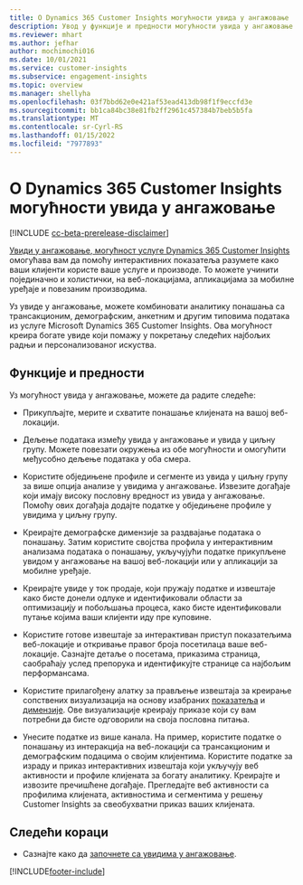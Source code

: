 ```yaml
---
title: О Dynamics 365 Customer Insights могућности увида у ангажовање
description: Увод у функције и предности могућности увида у ангажовање.
ms.reviewer: mhart
ms.author: jefhar
author: mochimochi016
ms.date: 10/01/2021
ms.service: customer-insights
ms.subservice: engagement-insights
ms.topic: overview
ms.manager: shellyha
ms.openlocfilehash: 03f7bbd62e0e421af53ead413db98f1f9eccfd3e
ms.sourcegitcommit: bb1ca84bc38e81fb2ff2961c457384b7beb5b5fa
ms.translationtype: MT
ms.contentlocale: sr-Cyrl-RS
ms.lasthandoff: 01/15/2022
ms.locfileid: "7977893"
---
```

# <a name="about-dynamics-365-customer-insights-engagement-insights-capability"></a>О Dynamics 365 Customer Insights могућности увида у ангажовање 

[!INCLUDE [cc-beta-prerelease-disclaimer](includes/cc-beta-prerelease-disclaimer.md)]

[Увиди у ангажовање, могућност услуге Dynamics 365 Customer Insights](https://dynamics.microsoft.com/ai/customer-insights/engagement-insights-capability/) омогућава вам да помоћу интерактивних показатеља разумете како ваши клијенти користе ваше услуге и производе. То можете учинити појединачно и холистички, на веб-локацијама, апликацијама за мобилне уређаје и повезаним производима.

Уз увиде у ангажовање, можете комбиновати аналитику понашања са трансакционим, демографским, анкетним и другим типовима података из услуге Microsoft Dynamics 365 Customer Insights. Ова могућност креира богате увиде који помажу у покретању следећих најбољих радњи и персонализованог искуства.

## <a name="features-and-benefits"></a>Функције и предности

Уз могућност увида у ангажовање, можете да радите следеће:

- Прикупљајте, мерите и схватите понашање клијената на вашој веб-локацији.

- Дељење података између увида у ангажовање и увида у циљну групу. Можете повезати окружења из обе могућности и омогућити међусобно дељење података у оба смера.

- Користите обједињене профиле и сегменте из увида у циљну групу за више опција анализе у увидима у ангажовање. Извезите догађаје који имају високу пословну вредност из увида у ангажовање. Помоћу ових догађаја додајте податке у обједињене профиле у увидима у циљну групу.

- Креирајте демографске димензије за раздвајање података о понашању. Затим користите својства профила у интерактивним анализама података о понашању, укључујући податке прикупљене увидом у ангажовање на вашој веб-локацији или у апликацији за мобилне уређаје.

- Креирајте увиде у ток продаје, који пружају податке и извештаје како бисте донели одлуке и идентификовали области за оптимизацију и побољшања процеса, како бисте идентификовали путање којима ваши клијенти иду пре куповине. 

-  Користите готове извештаје за интерактиван приступ показатељима веб-локације и откривање правог броја посетилаца ваше веб-локације. Сазнајте детаље о посетама, приказима страница, саобраћају услед препорука и идентификујте странице са најбољим перформансама.

- Користите прилагођену алатку за прављење извештаја за креирање сопствених визуализација на основу изабраних [показатеља](glossary.md) и [димензије](glossary.md). Ове визуализације креирају приказе који су вам потребни да бисте одговорили на своја пословна питања.

- Унесите податке из више канала. На пример, користите податке о понашању из интеракција на веб-локацији са трансакционим и демографским подацима о својим клијентима. Користите податке за израду и приказ интерактивних извештаја који укључују веб активности и профиле клијената за богату аналитику. Креирајте и извозите пречишћене догађаје. Прегледајте веб активности са профилима клијената, активностима и сегментима у решењу Customer Insights за свеобухватни приказ ваших клијената.

## <a name="next-steps"></a>Следећи кораци

- Сазнајте како да [започнете са увидима у ангажовање](get-started.md).


[!INCLUDE[footer-include](../includes/footer-banner.md)]
